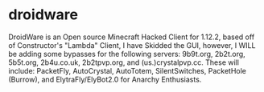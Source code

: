 # droidware

DroidWare is an Open source Minecraft Hacked Client for 1.12.2, based off of Constructor's "Lambda" Client, I have Skidded the GUI, however, I WILL be adding some bypasses for the following servers: 9b9t.org, 2b2t.org, 5b5t.org, 2b4u.co.uk, 2b2tpvp.org, and (us.)crystalpvp.cc.
These will include: PacketFly, AutoCrystal, AutoTotem, SilentSwitches, PacketHole (Burrow), and ElytraFly/ElyBot2.0 for Anarchy Enthusiasts.
